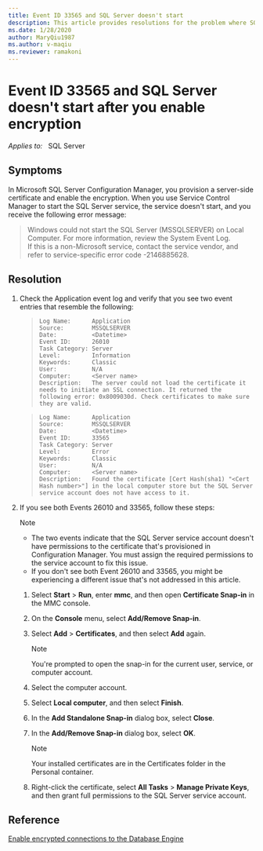 ```yaml
---
title: Event ID 33565 and SQL Server doesn't start
description: This article provides resolutions for the problem where SQL Server fails to start and event ID 33565 is logged in the Application event log.
ms.date: 1/28/2020
author: MaryQiu1987
ms.author: v-maqiu
ms.reviewer: ramakoni
---
```

# Event ID 33565 and SQL Server doesn't start after you enable encryption

_Applies to:_ &nbsp; SQL Server

## Symptoms

In Microsoft SQL Server Configuration Manager, you provision a server-side certificate and enable the encryption. When you use Service Control Manager to start the SQL Server service, the service doesn't start, and you receive the following error message:

> Windows could not start the SQL Server (MSSQLSERVER) on Local Computer. For more information, review the System Event Log.  
> If this is a non-Microsoft service, contact the service vendor, and refer to service-specific error code -2146885628.

## Resolution

1. Check the Application event log and verify that you see two event entries that resemble the following:

    > `Log Name:      Application`  
    > `Source:        MSSQLSERVER`  
    > `Date:          <Datetime>`  
    > `Event ID:      26010`  
    > `Task Category: Server`  
    > `Level:         Information`  
    > `Keywords:      Classic`  
    > `User:          N/A`  
    > `Computer:      <Server name>`  
    > `Description:  
    The server could not load the certificate it needs to initiate an SSL connection. It returned the following error: 0x8009030d. Check certificates to make sure they are valid.`

    > `Log Name:      Application`  
    > `Source:        MSSQLSERVER`  
    > `Date:          <Datetime>`  
    > `Event ID:      33565`  
    > `Task Category: Server`  
    > `Level:         Error`  
    > `Keywords:      Classic`  
    > `User:          N/A`  
    > `Computer:      <Server name>`  
    > `Description:  
    Found the certificate [Cert Hash(sha1) "<Cert Hash number>"] in the local computer store but the SQL Server service account does not have access to it.`

2. If you see both Events 26010 and 33565, follow these steps:

   > [!NOTE]
   > - The two events indicate that the SQL Server service account doesn't have permissions to the certificate that's provisioned in Configuration Manager. You must assign the required permissions to the service account to fix this issue.
   > - If you don't see both Event 26010 and 33565, you might be experiencing a different issue that's not addressed in this article.

    1. Select **Start** > **Run**, enter **mmc**, and then open **Certificate Snap-in** in the MMC console.
    1. On the **Console** menu, select **Add/Remove Snap-in**.
    1. Select **Add** > **Certificates**, and then select **Add** again.

        > [!NOTE]
        > You're prompted to open the snap-in for the current user, service, or computer account.

    1. Select the computer account.
    1. Select **Local computer**, and then select **Finish**.
    1. In the **Add Standalone Snap-in** dialog box, select **Close**.
    1. In the **Add/Remove Snap-in** dialog box, select **OK**.

        > [!NOTE]
        > Your installed certificates are in the Certificates folder in the Personal container.

    1. Right-click the certificate, select **All Tasks** > **Manage Private Keys**, and then grant full permissions to the SQL Server service account.

## Reference

[Enable encrypted connections to the Database Engine](/sql/database-engine/configure-windows/enable-encrypted-connections-to-the-database-engine)
